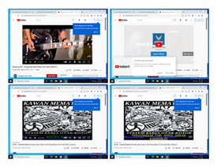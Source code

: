 <img src="101screenshot.png" width="40%"> </img>
<img src="102screenshot.png" width="40%"> </img>
<img src="sd.png" width="40%"> </img>
<img src="waktuend.png" width="40%"> </img>

